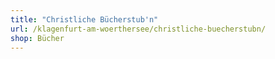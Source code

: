 ```yaml
---
title: "Christliche Bücherstub'n"
url: /klagenfurt-am-woerthersee/christliche-buecherstubn/
shop: Bücher
---
```

